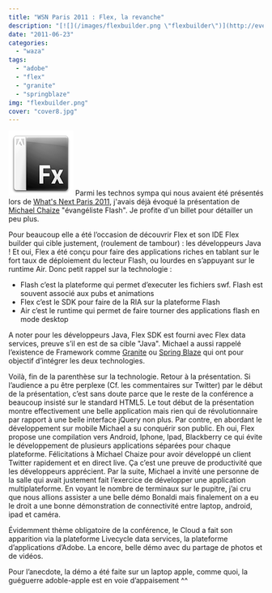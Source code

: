 ```yaml
---
title: "WSN Paris 2011 : Flex, la revanche"
description: "[![](/images/flexbuilder.png \"flexbuilder\")](http://eventuallycoding.com/wp-content/uploads/2011/06/flexbuilder.png) Parmi les technos sympa qui nous ..."
date: "2011-06-23"
categories: 
  - "waza"
tags: 
  - "adobe"
  - "flex"
  - "granite"
  - "springblaze"
img: "flexbuilder.png"
cover: "cover8.jpg"
---
```


[![](/images/flexbuilder.png "flexbuilder")](http://eventuallycoding.com/wp-content/uploads/2011/06/flexbuilder.png) Parmi les technos sympa qui nous avaient été présentés lors de [What's Next Paris 2011](http://www.whatsnextparis.com/), j'avais déjà évoqué la présentation de [Michael Chaize](http://www.riagora.com/) "évangéliste Flash". Je profite d'un billet pour détailler un peu plus.

Pour beaucoup elle a été l’occasion de découvrir Flex et son IDE Flex builder qui cible justement, (roulement de tambour) : les développeurs Java ! Et oui, Flex a été conçu pour faire des applications riches en tablant sur le fort taux de déploiement du lecteur Flash, ou lourdes en s’appuyant sur le runtime Air. Donc petit rappel sur la technologie :

- Flash c’est la plateforme qui permet d’executer les fichiers swf. Flash est souvent associé aux pubs et animations
- Flex c’est le SDK pour faire de la RIA sur la plateforme Flash
- Air c’est le runtime qui permet de faire tourner des applications flash en mode desktop

A noter pour les développeurs Java, Flex SDK est fourni avec Flex data services, preuve s’il en est de sa cible "Java". Michael a aussi rappelé l’existence de Framework comme [Granite](http://www.graniteds.org/confluence/pages/viewpage.action?pageId=229378) ou [Spring Blaze](http://www.springsource.org/spring-flex) qui ont pour objectif d’intégrer les deux technologies.

Voilà, fin de la parenthèse sur la technologie. Retour à la présentation. Si l’audience a pu être perplexe (Cf. les commentaires sur Twitter) par le début de la présentation, c’est sans doute parce que le reste de la conférence a beaucoup insisté sur le standard HTML5. Le tout début de la présentation montre effectivement une belle application mais rien qui de révolutionnaire par rapport à une belle interface jQuery non plus. Par contre, en abordant le développement sur mobile Michael a su conquérir son public. Eh oui, Flex propose une compilation vers Android, Iphone, Ipad, Blackberry ce qui évite le développement de plusieurs applications séparées pour chaque plateforme. Félicitations à Michael Chaize pour avoir développé un client Twitter rapidement et en direct live. Ça c’est une preuve de productivité que les développeurs apprécient. Par la suite, Michael a invité une personne de la salle qui avait justement fait l’exercice de développer une application multiplateforme. En voyant le nombre de terminaux sur le pupitre, j’ai cru que nous allions assister a une belle démo Bonaldi mais finalement on a eu le droit a une bonne démonstration de connectivité entre laptop, android, ipad et caméra.

Évidemment thème obligatoire de la conférence, le Cloud a fait son apparition via la plateforme Livecycle data services, la plateforme d’applications d’Adobe. La encore, belle démo avec du partage de photos et de vidéos.

Pour l’anecdote, la démo a été faite sur un laptop apple, comme quoi, la guéguerre adoble-apple est en voie d’appaisement ^^
